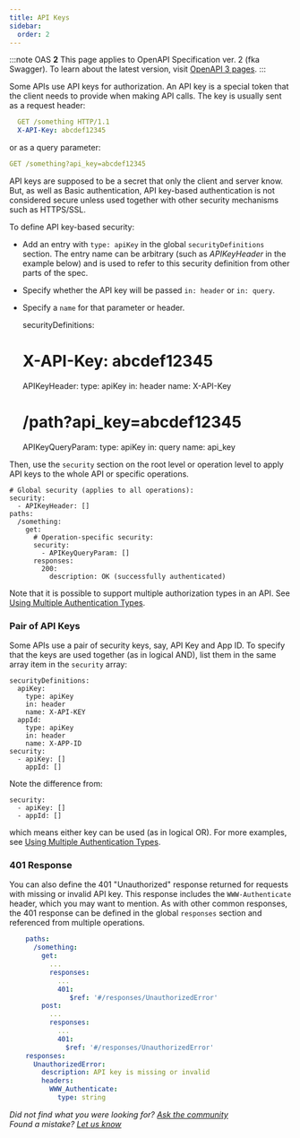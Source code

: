 ```yaml
---
title: API Keys
sidebar:
  order: 2
---
```


:::note
OAS **2** This page applies to OpenAPI Specification ver. 2 (fka Swagger). To learn about the latest version, visit [OpenAPI 3 pages](/specification/authentication/api-keys/).
:::

Some APIs use API keys for authorization. An API key is a special token that the client needs to provide when making API calls. The key is usually sent as a request header:

```yaml
  GET /something HTTP/1.1
  X-API-Key: abcdef12345
```

or as a query parameter:

```yaml
GET /something?api_key=abcdef12345
```

API keys are supposed to be a secret that only the client and server know. But, as well as Basic authentication, API key-based authentication is not considered secure unless used together with other security mechanisms such as HTTPS/SSL.

To define API key-based security:

- Add an entry with `type: apiKey` in the global `securityDefinitions` section. The entry name can be arbitrary (such as _APIKeyHeader_ in the example below) and is used to refer to this security definition from other parts of the spec.
- Specify whether the API key will be passed `in: header` or `in: query`.
- Specify a `name` for that parameter or header.

  securityDefinitions:

  # X-API-Key: abcdef12345

  APIKeyHeader:
  type: apiKey
  in: header
  name: X-API-Key

  # /path?api_key=abcdef12345

  APIKeyQueryParam:
  type: apiKey
  in: query
  name: api_key

Then, use the `security` section on the root level or operation level to apply API keys to the whole API or specific operations.

    # Global security (applies to all operations):
    security:
      - APIKeyHeader: []
    paths:
      /something:
        get:
          # Operation-specific security:
          security:
            - APIKeyQueryParam: []
          responses:
            200:
              description: OK (successfully authenticated)

Note that it is possible to support multiple authorization types in an API. See [Using Multiple Authentication Types](/specification/20/authentication/#multiple).

### Pair of API Keys

Some APIs use a pair of security keys, say, API Key and App ID. To specify that the keys are used together (as in logical AND), list them in the same array item in the `security` array:

    securityDefinitions:
      apiKey:
        type: apiKey
        in: header
        name: X-API-KEY
      appId:
        type: apiKey
        in: header
        name: X-APP-ID
    security:
      - apiKey: []
        appId: []

Note the difference from:

    security:
      - apiKey: []
      - appId: []

which means either key can be used (as in logical OR). For more examples, see [Using Multiple Authentication Types](/specification/20/authentication/#multiple).

### 401 Response

You can also define the 401 "Unauthorized" response returned for requests with missing or invalid API key. This response includes the `WWW-Authenticate` header, which you may want to mention. As with other common responses, the 401 response can be defined in the global `responses` section and referenced from multiple operations.

```yaml
    paths:
      /something:
        get:
          ...
          responses:
            ...
            401:
               $ref: '#/responses/UnauthorizedError'
        post:
          ...
          responses:
            ...
            401:
              $ref: '#/responses/UnauthorizedError'
    responses:
      UnauthorizedError:
        description: API key is missing or invalid
        headers:
          WWW_Authenticate:
            type: string
```

_Did not find what you were looking for? [Ask the community](https://community.smartbear.com/t5/Swagger-Open-Source-Tools/bd-p/SwaggerOSTools)  
Found a mistake? [Let us know](https://github.com/swagger-api/swagger.io/issues)_
